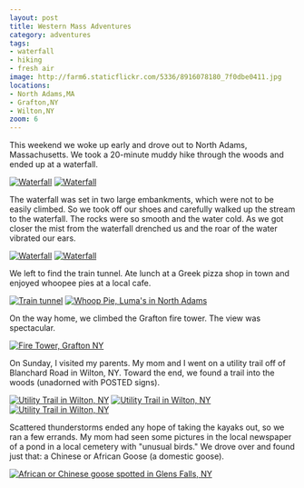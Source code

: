 ```yaml
---
layout: post
title: Western Mass Adventures
category: adventures
tags: 
- waterfall
- hiking
- fresh air
image: http://farm6.staticflickr.com/5336/8916078180_7f0dbe0411.jpg
locations:
- North Adams,MA
- Grafton,NY
- Wilton,NY
zoom: 6
---
```


This weekend we woke up early and drove out to North Adams, Massachusetts. We took a 20-minute muddy hike through the woods and ended up at a waterfall. 

<a href="http://www.flickr.com/photos/91218249@N05/8916060200/" title="Waterfall by katydecorah, on Flickr"><img src="http://farm4.staticflickr.com/3683/8916060200_09b49b424e.jpg" class="img-half" alt="Waterfall"></a>
<a href="http://www.flickr.com/photos/91218249@N05/8916078180/" title="Waterfall by katydecorah, on Flickr"><img src="http://farm6.staticflickr.com/5336/8916078180_7f0dbe0411.jpg" class="img-half" alt="Waterfall"></a>

The waterfall was set in two large embankments, which were not to be easily climbed. So we took off our shoes and carefully walked up the stream to the waterfall. The rocks were so smooth and the water cold. As we got closer the mist from the waterfall drenched us and the roar of the water vibrated our ears.

<a href="http://www.flickr.com/photos/91218249@N05/8916070822/" title="Waterfall by katydecorah, on Flickr"><img src="http://farm4.staticflickr.com/3694/8916070822_41bd0c2414.jpg" class="img-half" alt="Waterfall"></a>
<a href="http://www.flickr.com/photos/91218249@N05/8916405500/" title="Waterfall by katydecorah, on Flickr"><img src="http://farm6.staticflickr.com/5464/8916405500_a3e2bb44d3.jpg" class="img-half" alt="Waterfall"></a>

We left to find the train tunnel. Ate lunch at a Greek pizza shop in town and enjoyed whoopee pies at a local cafe.

<a href="http://www.flickr.com/photos/91218249@N05/8915483279/" title="Train tunnel by katydecorah, on Flickr"><img src="http://farm8.staticflickr.com/7399/8915483279_1bc38d402b.jpg" class="img-half" alt="Train tunnel"></a>
<a href="http://www.flickr.com/photos/91218249@N05/8916074844/" title="Whoop Pie, Luma's in North Adams by katydecorah, on Flickr"><img src="http://farm8.staticflickr.com/7351/8916074844_04c97d9f75.jpg" class="img-half" alt="Whoop Pie, Luma's in North Adams"></a>

On the way home, we climbed the Grafton fire tower. The view was spectacular.

<a href="http://www.flickr.com/photos/91218249@N05/8915478669/" title="Fire Tower, Grafton NY by katydecorah, on Flickr"><img src="http://farm4.staticflickr.com/3709/8915478669_ffc6d100aa_c.jpg" alt="Fire Tower, Grafton NY" class="pop-out"></a>

On Sunday, I visited my parents. My mom and I went on a utility trail off of Blanchard Road in Wilton, NY. Toward the end, we found a trail into the woods (unadorned with POSTED signs).

<a href="http://www.flickr.com/photos/91218249@N05/8930121171/" title="Utility Trail in Wilton, NY by katydecorah, on Flickr"><img src="http://farm6.staticflickr.com/5459/8930121171_4235ab7272_c.jpg" class="img-thirds" alt="Utility Trail in Wilton, NY"></a>
<a href="http://www.flickr.com/photos/91218249@N05/8930125419/" title="Utility Trail in Wilton, NY by katydecorah, on Flickr"><img src="http://farm4.staticflickr.com/3817/8930125419_bba777b6c3_n.jpg" class="img-thirds" alt="Utility Trail in Wilton, NY"></a>
<a href="http://www.flickr.com/photos/91218249@N05/8930731402/" title="Utility Trail in Wilton, NY by katydecorah, on Flickr"><img src="http://farm4.staticflickr.com/3769/8930731402_c2b5038b63_n.jpg" class="img-thirds" alt="Utility Trail in Wilton, NY"></a>


Scattered thunderstorms ended any hope of taking the kayaks out, so we ran a few errands. My mom had seen some pictures in the local newspaper of a pond in a local cemetery with "unusual birds." We drove over and found just that: a Chinese or African Goose (a domestic goose).

<a href="http://www.flickr.com/photos/91218249@N05/8930815184/" title="African or Chinese goose spotted in Glens Falls, NY by katydecorah, on Flickr"><img src="http://farm6.staticflickr.com/5467/8930815184_f64ceece09_n.jpg" class="img-half" alt="African or Chinese goose spotted in Glens Falls, NY"></a>

